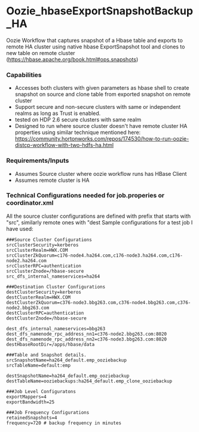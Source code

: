 # Oozie_hbaseExportSnapshotBackup_HA
Oozie Workflow that captures snapshot of a Hbase table and exports to remote HA cluster using native hbase ExportSnapshot tool and clones to new table on remote cluster (https://hbase.apache.org/book.html#ops.snapshots)

### Capabilities
- Accesses both clusters with given parameters as hbase shell to create snapshot on source and clone table from exported snapshot on remote cluster
- Support secure and non-secure clusters with same or independent realms as long as Trust is enabled.
- tested on HDP 2.6 secure clusters with same realm
- Designed to run where source cluster doesn't have remote cluster HA properties using similar technique mentioned here: https://community.hortonworks.com/repos/174530/how-to-run-oozie-distcp-workflow-with-two-hdfs-ha.html

### Requirements/Inputs
- Assumes Source cluster where oozie workflow runs has HBase Client
- Assumes remote cluster is HA

### Technical Configurations needed for job.properies or coordinator.xml
All the source cluster configurations are defined with prefix that starts with "src", similarly remote ones with "dest
Sample configurations for a test job I have used:

```
###Source Cluster Configurations
srcClusterSecurity=kerberos
srcClusterRealm=HWX.COM
srcClusterZkQuorum=c176-node4.ha264.com,c176-node3.ha264.com,c176-node2.ha264.com
srcClusterRPC=authentication
srcClusterZnode=/hbase-secure
src_dfs_internal_nameservices=ha264

###Destination Cluster Configurations
destClusterSecurity=kerberos
destClusterRealm=HWX.COM
destClusterZkQuorum=c376-node3.bbg263.com,c376-node4.bbg263.com,c376-node2.bbg263.com
destClusterRPC=authentication
destClusterZnode=/hbase-secure

dest_dfs_internal_nameservices=bbg263
dest_dfs_namenode_rpc_address_nn1=c376-node2.bbg263.com:8020
dest_dfs_namenode_rpc_address_nn2=c376-node3.bbg263.com:8020
destHbaseRootDir=/apps/hbase/data

###Table and Snapshot details.
srcSnapshotName=ha264_default.emp_ooziebackup
srcTableName=default:emp

destSnapshotName=ha264_default.emp_ooziebackup
destTableName=ooziebackups:ha264_default.emp_clone_ooziebackup

###Job Level Configuratons
exportMappers=4
exportBandwidth=25

###Job Frequency Configurations
retainedSnapshots=4
frequency=720 # backup frequency in minutes
```
